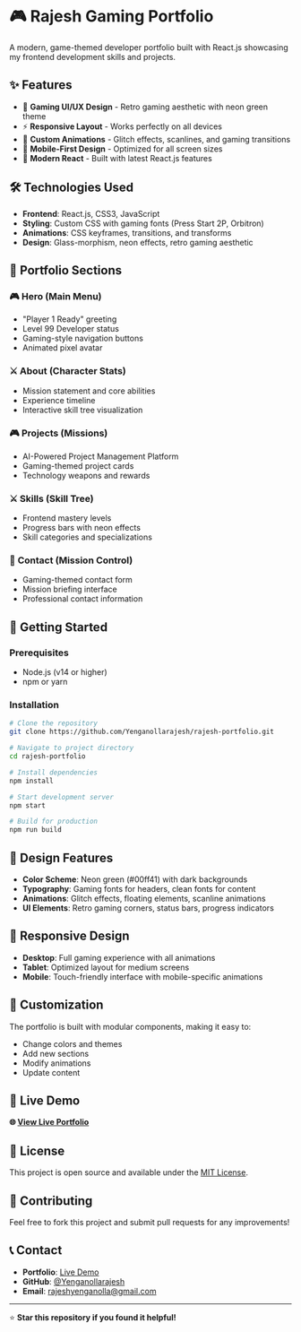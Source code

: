 # 🎮 Rajesh Gaming Portfolio

A modern, game-themed developer portfolio built with React.js showcasing my frontend development skills and projects.

## ✨ Features
- 🎯 **Gaming UI/UX Design** - Retro gaming aesthetic with neon green theme
- ⚡ **Responsive Layout** - Works perfectly on all devices
- 🎨 **Custom Animations** - Glitch effects, scanlines, and gaming transitions
- 📱 **Mobile-First Design** - Optimized for all screen sizes
- 🚀 **Modern React** - Built with latest React.js features

## 🛠️ Technologies Used
- **Frontend**: React.js, CSS3, JavaScript
- **Styling**: Custom CSS with gaming fonts (Press Start 2P, Orbitron)
- **Animations**: CSS keyframes, transitions, and transforms
- **Design**: Glass-morphism, neon effects, retro gaming aesthetic

## 🎯 Portfolio Sections

### 🎮 **Hero (Main Menu)**
- "Player 1 Ready" greeting
- Level 99 Developer status
- Gaming-style navigation buttons
- Animated pixel avatar

### ⚔️ **About (Character Stats)**
- Mission statement and core abilities
- Experience timeline
- Interactive skill tree visualization

### 🎮 **Projects (Missions)**
- AI-Powered Project Management Platform
- Gaming-themed project cards
- Technology weapons and rewards

### ⚔️ **Skills (Skill Tree)**
- Frontend mastery levels
- Progress bars with neon effects
- Skill categories and specializations

### 🚀 **Contact (Mission Control)**
- Gaming-themed contact form
- Mission briefing interface
- Professional contact information

## 🚀 Getting Started

### Prerequisites
- Node.js (v14 or higher)
- npm or yarn

### Installation
```bash
# Clone the repository
git clone https://github.com/Yenganollarajesh/rajesh-portfolio.git

# Navigate to project directory
cd rajesh-portfolio

# Install dependencies
npm install

# Start development server
npm start

# Build for production
npm run build
```

## 🎨 Design Features
- **Color Scheme**: Neon green (#00ff41) with dark backgrounds
- **Typography**: Gaming fonts for headers, clean fonts for content
- **Animations**: Glitch effects, floating elements, scanline animations
- **UI Elements**: Retro gaming corners, status bars, progress indicators

## 📱 Responsive Design
- **Desktop**: Full gaming experience with all animations
- **Tablet**: Optimized layout for medium screens
- **Mobile**: Touch-friendly interface with mobile-specific animations

## 🔧 Customization
The portfolio is built with modular components, making it easy to:
- Change colors and themes
- Add new sections
- Modify animations
- Update content

## 🚀 Live Demo
**🌐 [View Live Portfolio](https://rajesh-portfolio-ruddy.vercel.app)**

## 📄 License
This project is open source and available under the [MIT License](LICENSE).

## 🤝 Contributing
Feel free to fork this project and submit pull requests for any improvements!

## 📞 Contact
- **Portfolio**: [Live Demo](https://rajesh-portfolio-ruddy.vercel.app)
- **GitHub**: [@Yenganollarajesh](https://github.com/Yenganollarajesh)
- **Email**: rajeshyenganolla@gmail.com

---

⭐ **Star this repository if you found it helpful!**
